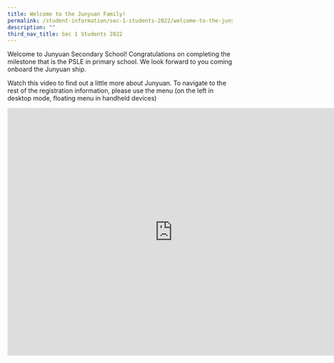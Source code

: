 ```yaml
---
title: Welcome to the Junyuan Family!
permalink: /student-information/sec-1-students-2022/welcome-to-the-junyuan-family/
description: ""
third_nav_title: Sec 1 Students 2022
---
```

<p>Welcome to Junyuan Secondary School! Congratulations on completing the milestone that is the PSLE in primary school. We look forward to you coming onboard the Junyuan ship.</p>
<p>Watch this video to find out a little more about Junyuan.&nbsp;To navigate to the rest of the registration information, please use the menu (on the left in desktop mode, floating menu in handheld devices)</p>
<iframe width="740" height="555" src="https://www.youtube.com/embed/AfIih3ygg7o" title="The Jyss Experience" frameborder="0" allow="accelerometer; autoplay; clipboard-write; encrypted-media; gyroscope; picture-in-picture" allowfullscreen></iframe>